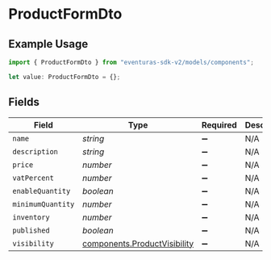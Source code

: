 # ProductFormDto

## Example Usage

```typescript
import { ProductFormDto } from "eventuras-sdk-v2/models/components";

let value: ProductFormDto = {};
```

## Fields

| Field                                                                        | Type                                                                         | Required                                                                     | Description                                                                  |
| ---------------------------------------------------------------------------- | ---------------------------------------------------------------------------- | ---------------------------------------------------------------------------- | ---------------------------------------------------------------------------- |
| `name`                                                                       | *string*                                                                     | :heavy_minus_sign:                                                           | N/A                                                                          |
| `description`                                                                | *string*                                                                     | :heavy_minus_sign:                                                           | N/A                                                                          |
| `price`                                                                      | *number*                                                                     | :heavy_minus_sign:                                                           | N/A                                                                          |
| `vatPercent`                                                                 | *number*                                                                     | :heavy_minus_sign:                                                           | N/A                                                                          |
| `enableQuantity`                                                             | *boolean*                                                                    | :heavy_minus_sign:                                                           | N/A                                                                          |
| `minimumQuantity`                                                            | *number*                                                                     | :heavy_minus_sign:                                                           | N/A                                                                          |
| `inventory`                                                                  | *number*                                                                     | :heavy_minus_sign:                                                           | N/A                                                                          |
| `published`                                                                  | *boolean*                                                                    | :heavy_minus_sign:                                                           | N/A                                                                          |
| `visibility`                                                                 | [components.ProductVisibility](../../models/components/productvisibility.md) | :heavy_minus_sign:                                                           | N/A                                                                          |